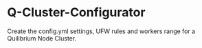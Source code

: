# Q-Cluster-Configurator
Create the config.yml settings, UFW rules and workers range for a Quilibrium Node Cluster.
